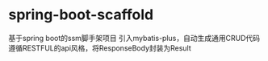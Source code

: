 # spring-boot-scaffold
基于spring boot的ssm脚手架项目
引入mybatis-plus，自动生成通用CRUD代码
遵循RESTFUL的api风格，将ResponseBody封装为Result
